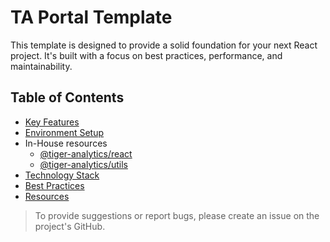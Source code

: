 # TA Portal Template

This template is designed to provide a solid foundation for your next React project. It's built with a focus on best practices, performance, and maintainability.

## Table of Contents

- [Key Features](/docs/KeyFeatures.md)
- [Environment Setup ](/docs/EnvironmentSetup.md)
- In-House resources
  - [@tiger-analytics/react](https://abhishek-kumar2-ta.github.io/react-docs/?path=/docs/get-started--docs)
  - [@tiger-analytics/utils](https://www.npmjs.com/package/@tiger-analytics/utils)
- [Technology Stack](/docs/TechnologyStack.md)
- [Best Practices](/docs/BestPractices.md)
- [Resources](/docs/Resources.md)

> To provide suggestions or report bugs, please create an issue on the project's GitHub.
